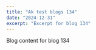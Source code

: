 ```yaml
---
title: "Ak test blogs 134"
date: "2024-12-31"
excerpt: "Excerpt for blog 134"
---
```


Blog content for blog 134